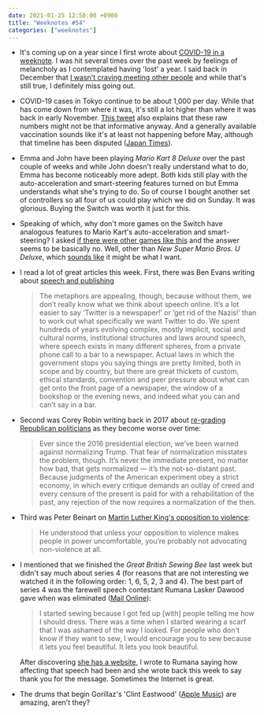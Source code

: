 ```yaml
---
date: 2021-01-25 12:50:00 +0900
title: "Weeknotes #54"
categories: ["weeknotes"]
---
```


- It's coming up on a year since I first wrote about [COVID-19 in a weeknote](https://updates.inqk.net/post/1581898780.html). I was hit several times over the past week by feelings of melancholy as I contemplated having 'lost' a year. I said back in December that [I wasn't craving meeting other people](https://updates.inqk.net/post/1607951580.html) and while that's still true, I definitely miss going out.

- COVID-19 cases in Tokyo continue to be about 1,000 per day. While that has come down from where it was, it's still a lot higher than where it was back in early November. [This tweet](https://twitter.com/neko_guruma01/status/1352906712492085248) also explains that these raw numbers might not be that informative anyway. And a generally available vaccination sounds like it's at least not happening before May, although that timeline has been disputed ([Japan Times](https://www.japantimes.co.jp/news/2021/01/20/national/science-health/japans-vaccine-program-chief-denies-may-roll-out/)).

- Emma and John have been playing _Mario Kart 8 Deluxe_ over the past couple of weeks and while John doesn't really understand what to do, Emma has become noticeably more adept. Both kids still play with the auto-acceleration and smart-steering features turned on but Emma understands what she's trying to do. So of course I bought another set of controllers so all four of us could play which we did on Sunday. It was glorious. Buying the Switch was worth it just for this.

- Speaking of which, why don't more games on the Switch have analogous features to Mario Kart's auto-acceleration and smart-steering? I asked [if there were other games like this](https://updates.inqk.net/post/1611506640.html) and the answer seems to be basically no. Well, other than _New Super Mario Bros. U Deluxe_, which [sounds like](https://twitter.com/EvilHayama/status/1353535706384109568) it might be what I want.

- I read a lot of great articles this week. First, there was Ben Evans writing about [speech and publishing](https://www.ben-evans.com/benedictevans/2021/1/17/speech-and-publishing)

  > The metaphors are appealing, though, because without them, we don’t really know what we think about speech online. It’s a lot easier to say ‘Twitter is a newspaper!’ or ‘get rid of the Nazis!’ than to work out what specifically we want Twitter to do. We spent hundreds of years evolving complex, mostly implicit, social and cultural norms, institutional structures and laws around speech, where speech exists in many different spheres, from a private phone call to a bar to a newspaper. Actual laws in which the government stops you saying things are pretty limited, both in scope and by country, but there are great thickets of custom, ethical standards, convention and peer pressure about what can get onto the front page of a newspaper, the window of a bookshop or the evening news, and indeed what you can and can’t say in a bar. 

- Second was Corey Robin writing back in 2017 about [re-grading Republican politicians](https://harpers.org/archive/2018/04/forget-about-it/) as they become worse over time:

  > Ever since the 2016 presidential election, we’ve been warned against normalizing Trump. That fear of normalization misstates the problem, though. It’s never the immediate present, no matter how bad, that gets normalized — it’s the not-so-distant past. Because judgments of the American experiment obey a strict economy, in which every critique demands an outlay of creed and every censure of the present is paid for with a rehabilitation of the past, any rejection of the now requires a normalization of the then.

- Third was Peter Beinart on [Martin Luther King's opposition to violence](https://peterbeinart.substack.com/p/who-really-supports-nonviolence):

  > He understood that unless your opposition to violence makes people in power uncomfortable, you’re probably not advocating non-violence at all.

- I mentioned that we finished the _Great British Sewing Bee_ last week but didn't say much about series 4 (for reasons that are not interesting we watched it in the following order: 1, 6, 5, 2, 3 and 4). The best part of series 4 was the farewell speech contestant Rumana Lasker Dawood gave when was eliminated ([Mail Online](https://www.dailymail.co.uk/femail/article-3652481/If-not-welling-dead-inside-Great-British-Sewing-Bee-star-Rumana-leaves-viewers-tears-emotional-speech-failing-make-semi-final.html)):

  > I started sewing because I got fed up [with] people telling me how I should dress. There was a time when I started wearing a scarf that I was ashamed of the way I looked. For people who don't know if they want to sew, I would encourage you to sew because it lets you feel beautiful. It lets you look beautiful.

  After discovering [she has a website](https://www.thelittlepomegranate.co.uk), I wrote to Rumana saying how affecting that speech had been and she wrote back this week to say thank you for the message. Sometimes the Internet is great.

- The drums that begin Gorillaz's 'Clint Eastwood' ([Apple Music](https://music.apple.com/us/album/clint-eastwood/850576570?i=850576665)) are amazing, aren't they?
